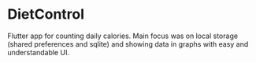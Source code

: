 # DietControl

Flutter app for counting daily calories. 
Main focus was on local storage (shared preferences and sqlite) and showing data in graphs with easy and understandable UI.
